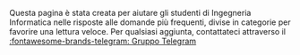 Questa pagina è stata creata per aiutare gli studenti di Ingegneria Informatica 
nelle risposte alle domande più frequenti, divise in categorie per favorire una lettura veloce.
Per qualsiasi aggiunta, contattateci attraverso il [:fontawesome-brands-telegram: Gruppo Telegram](https://t.me/+X5vLAT7wUpw1MmJi)
